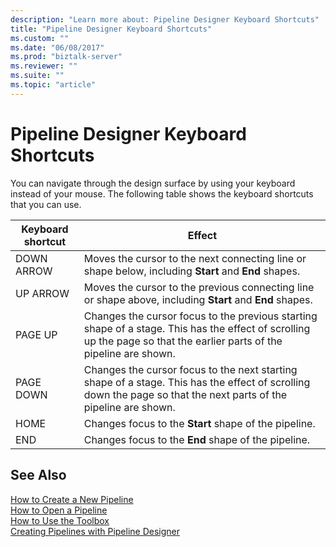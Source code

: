 ```yaml
---
description: "Learn more about: Pipeline Designer Keyboard Shortcuts"
title: "Pipeline Designer Keyboard Shortcuts"
ms.custom: ""
ms.date: "06/08/2017"
ms.prod: "biztalk-server"
ms.reviewer: ""
ms.suite: ""
ms.topic: "article"
---
```

# Pipeline Designer Keyboard Shortcuts
You can navigate through the design surface by using your keyboard instead of your mouse. The following table shows the keyboard shortcuts that you can use.  
  
|Keyboard shortcut|Effect|  
|-----------------------|------------|  
|DOWN ARROW|Moves the cursor to the next connecting line or shape below, including **Start** and **End** shapes.|  
|UP ARROW|Moves the cursor to the previous connecting line or shape above, including **Start** and **End** shapes.|  
|PAGE UP|Changes the cursor focus to the previous starting shape of a stage. This has the effect of scrolling up the page so that the earlier parts of the pipeline are shown.|  
|PAGE DOWN|Changes the cursor focus to the next starting shape of a stage. This has the effect of scrolling down the page so that the next parts of the pipeline are shown.|  
|HOME|Changes focus to the **Start** shape of the pipeline.|  
|END|Changes focus to the **End** shape of the pipeline.|  
  
## See Also  
 [How to Create a New Pipeline](../core/how-to-create-a-new-pipeline.md)   
 [How to Open a Pipeline](../core/how-to-open-a-pipeline.md)   
 [How to Use the Toolbox](../core/how-to-use-the-toolbox.md)   
 [Creating Pipelines with Pipeline Designer](../core/creating-pipelines-with-pipeline-designer.md)
